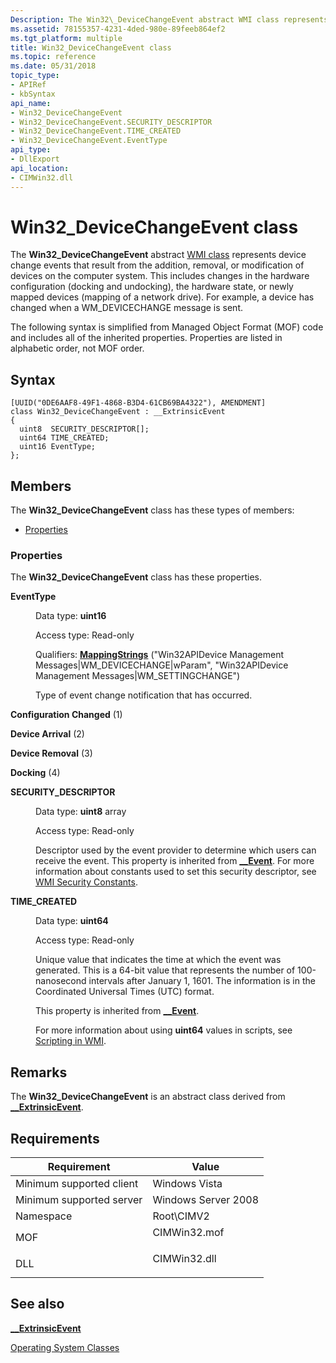 ```yaml
---
Description: The Win32\_DeviceChangeEvent abstract WMI class represents device change events that result from the addition, removal, or modification of devices on the computer system.
ms.assetid: 78155357-4231-4ded-980e-89feeb864ef2
ms.tgt_platform: multiple
title: Win32_DeviceChangeEvent class
ms.topic: reference
ms.date: 05/31/2018
topic_type: 
- APIRef
- kbSyntax
api_name: 
- Win32_DeviceChangeEvent
- Win32_DeviceChangeEvent.SECURITY_DESCRIPTOR
- Win32_DeviceChangeEvent.TIME_CREATED
- Win32_DeviceChangeEvent.EventType
api_type: 
- DllExport
api_location: 
- CIMWin32.dll
---
```


# Win32\_DeviceChangeEvent class

The **Win32\_DeviceChangeEvent** abstract [WMI class](/windows/desktop/WmiSdk/retrieving-a-class) represents device change events that result from the addition, removal, or modification of devices on the computer system. This includes changes in the hardware configuration (docking and undocking), the hardware state, or newly mapped devices (mapping of a network drive). For example, a device has changed when a WM\_DEVICECHANGE message is sent.

The following syntax is simplified from Managed Object Format (MOF) code and includes all of the inherited properties. Properties are listed in alphabetic order, not MOF order.

## Syntax

``` syntax
[UUID("0DE6AAF8-49F1-4868-B3D4-61CB69BA4322"), AMENDMENT]
class Win32_DeviceChangeEvent : __ExtrinsicEvent
{
  uint8  SECURITY_DESCRIPTOR[];
  uint64 TIME_CREATED;
  uint16 EventType;
};
```

## Members

The **Win32\_DeviceChangeEvent** class has these types of members:

-   [Properties](#properties)

### Properties

The **Win32\_DeviceChangeEvent** class has these properties.

<dl> <dt>

**EventType**
</dt> <dd> <dl> <dt>

Data type: **uint16**
</dt> <dt>

Access type: Read-only
</dt> <dt>

Qualifiers: [**MappingStrings**](/windows/desktop/WmiSdk/standard-qualifiers) ("Win32APIDevice Management Messages\|WM\_DEVICECHANGE\|wParam", "Win32APIDevice Management Messages\|WM\_SETTINGCHANGE")
</dt> </dl>

Type of event change notification that has occurred.

<dt>

<span id="Configuration_Changed"></span><span id="configuration_changed"></span><span id="CONFIGURATION_CHANGED"></span>

**Configuration Changed** (1)


</dt> <dd></dd> <dt>

<span id="Device_Arrival"></span><span id="device_arrival"></span><span id="DEVICE_ARRIVAL"></span>

**Device Arrival** (2)


</dt> <dd></dd> <dt>

<span id="Device_Removal"></span><span id="device_removal"></span><span id="DEVICE_REMOVAL"></span>

**Device Removal** (3)


</dt> <dd></dd> <dt>

<span id="Docking"></span><span id="docking"></span><span id="DOCKING"></span>

**Docking** (4)


</dt> <dd></dd> </dl>

</dd> <dt>

**SECURITY\_DESCRIPTOR**
</dt> <dd> <dl> <dt>

Data type: **uint8** array
</dt> <dt>

Access type: Read-only
</dt> </dl>

Descriptor used by the event provider to determine which users can receive the event. This property is inherited from [**\_\_Event**](/windows/desktop/WmiSdk/--event). For more information about constants used to set this security descriptor, see [WMI Security Constants](/windows/desktop/WmiSdk/wmi-security-constants).

</dd> <dt>

**TIME\_CREATED**
</dt> <dd> <dl> <dt>

Data type: **uint64**
</dt> <dt>

Access type: Read-only
</dt> </dl>

Unique value that indicates the time at which the event was generated. This is a 64-bit value that represents the number of 100-nanosecond intervals after January 1, 1601. The information is in the Coordinated Universal Times (UTC) format.

This property is inherited from [**\_\_Event**](/windows/desktop/WmiSdk/--event).

For more information about using **uint64** values in scripts, see [Scripting in WMI](/windows/desktop/WmiSdk/creating-a-wmi-script).

</dd> </dl>

## Remarks

The **Win32\_DeviceChangeEvent** is an abstract class derived from [**\_\_ExtrinsicEvent**](/windows/desktop/WmiSdk/--extrinsicevent).

## Requirements



| Requirement | Value |
|-------------------------------------|-----------------------------------------------------------------------------------------|
| Minimum supported client<br/> | Windows Vista<br/>                                                                |
| Minimum supported server<br/> | Windows Server 2008<br/>                                                          |
| Namespace<br/>                | Root\\CIMV2<br/>                                                                  |
| MOF<br/>                      | <dl> <dt>CIMWin32.mof</dt> </dl> |
| DLL<br/>                      | <dl> <dt>CIMWin32.dll</dt> </dl> |



## See also

<dl> <dt>

[**\_\_ExtrinsicEvent**](/windows/desktop/WmiSdk/--extrinsicevent)
</dt> <dt>

[Operating System Classes](/previous-versions//aa392727(v=vs.85))
</dt> </dl>

 

